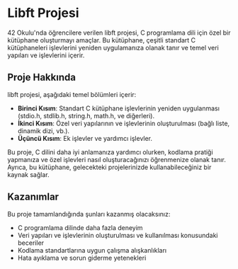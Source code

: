 # Libft Projesi

42 Okulu'nda öğrencilere verilen libft projesi, C programlama dili için özel bir kütüphane oluşturmayı amaçlar. 
Bu kütüphane, çeşitli standart C kütüphaneleri işlevlerini yeniden uygulamanıza olanak tanır ve temel veri yapıları ve işlevlerini içerir.

## Proje Hakkında

libft projesi, aşağıdaki temel bölümleri içerir:

- **Birinci Kısım**: Standart C kütüphane işlevlerinin yeniden uygulanması (stdio.h, stdlib.h, string.h, math.h, ve diğerleri).
- **İkinci Kısım**: Özel veri yapılarının ve işlevlerinin oluşturulması (bağlı liste, dinamik dizi, vb.).
- **Üçüncü Kısım**: Ek işlevler ve yardımcı işlevler.

Bu proje, C dilini daha iyi anlamanıza yardımcı olurken, kodlama pratiği yapmanıza ve özel işlevleri nasıl oluşturacağınızı öğrenmenize olanak tanır. 
Ayrıca, bu kütüphane, gelecekteki projelerinizde kullanabileceğiniz bir kaynak sağlar.

## Kazanımlar

Bu proje tamamlandığında şunları kazanmış olacaksınız:

- C programlama dilinde daha fazla deneyim
- Veri yapıları ve işlevlerinin oluşturulması ve kullanılması konusundaki beceriler
- Kodlama standartlarına uygun çalışma alışkanlıkları
- Hata ayıklama ve sorun giderme yetenekleri
